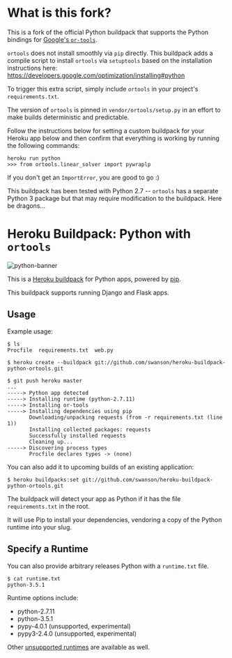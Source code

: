 # What is this fork?
This is a fork of the official Python buildpack that supports the Python bindings for [Google's `or-tools`](https://github.com/google/or-tools). 

`ortools` does not install smoothly via `pip` directly. This buildpack adds a compile script to install `ortools` via `setuptools` based on the installation instructions here: https://developers.google.com/optimization/installing#python

To trigger this extra script, simply include `ortools` in your project's `requirements.txt`.

The version of `ortools` is pinned in `vendor/ortools/setup.py` in an effort to make builds deterministic and predictable.

Follow the instructions below for setting a custom buildpack for your Heroku app below and then confirm that everything is working by running the following commands:

```shell
heroku run python
>>> from ortools.linear_solver import pywraplp
```

If you don't get an `ImportError`, you are good to go :)

This buildpack has been tested with Python 2.7 -- `ortools` has a separate Python 3 package but that may require modification to the buildpack. Here be dragons...

# Heroku Buildpack: Python with `ortools`
![python-banner](https://cloud.githubusercontent.com/assets/51578/8914205/ecf2047c-346b-11e5-98c5-42547f9f4410.jpg)

This is a [Heroku buildpack](http://devcenter.heroku.com/articles/buildpacks) for Python apps, powered by [pip](http://www.pip-installer.org/).

This buildpack supports running Django and Flask apps.


Usage
-----

Example usage:

    $ ls
    Procfile  requirements.txt  web.py

    $ heroku create --buildpack git://github.com/swanson/heroku-buildpack-python-ortools.git

    $ git push heroku master
    ...
    -----> Python app detected
    -----> Installing runtime (python-2.7.11)
    -----> Installing or-tools
    -----> Installing dependencies using pip
           Downloading/unpacking requests (from -r requirements.txt (line 1))
           Installing collected packages: requests
           Successfully installed requests
           Cleaning up...
    -----> Discovering process types
           Procfile declares types -> (none)

You can also add it to upcoming builds of an existing application:

    $ heroku buildpacks:set git://github.com/swanson/heroku-buildpack-python-ortools.git

The buildpack will detect your app as Python if it has the file `requirements.txt` in the root.

It will use Pip to install your dependencies, vendoring a copy of the Python runtime into your slug.

Specify a Runtime
-----------------

You can also provide arbitrary releases Python with a `runtime.txt` file.

    $ cat runtime.txt
    python-3.5.1

Runtime options include:

- python-2.7.11
- python-3.5.1
- pypy-4.0.1 (unsupported, experimental)
- pypy3-2.4.0 (unsupported, experimental)

Other [unsupported runtimes](https://github.com/heroku/heroku-buildpack-python/tree/master/builds/runtimes) are available as well.
